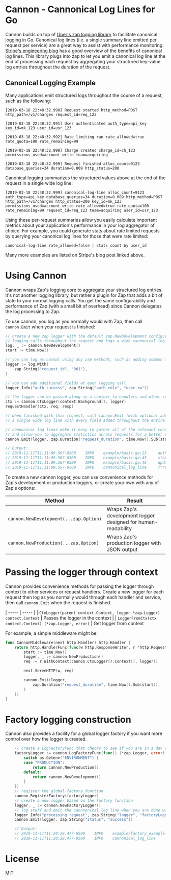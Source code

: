# Cannon - Cannonical Log Lines for Go

Cannon builds on top of [Uber's zap logging library](https://github.com/uber-go/zap) to facilitate canonical logging in Go.  Canonical log lines (i.e. a single summary line emitted per request per service) are a great way to assist with performance monitoring.  [Stripe's engineering blog](https://stripe.com/blog/canonical-log-lines) has a good overview of the benefits of canonical log lines.  This library plugs into zap to let you emit a canonical log line at the end of processing each request by aggregating your structured key-value log entries throughout the duration of the request.

## Canonical Logging Example

Many applications emit structured logs throughout the course of a request, such as the following:

```
[2019-03-18 22:48:32.990] Request started http_method=POST http_path=/v1/charges request_id=req_123

[2019-03-18 22:48:32.991] User authenticated auth_type=api_key key_id=mk_123 user_id=usr_123

[2019-03-18 22:48:32.992] Rate limiting ran rate_allowed=true rate_quota=100 rate_remaining=99

[2019-03-18 22:48:32.998] Charge created charge_id=ch_123 permissions_used=account_write team=acquiring

[2019-03-18 22:48:32.999] Request finished alloc_count=9123 database_queries=34 duration=0.009 http_status=200
```

Canonical logging summarizes the structured values above at the end of the request in a single wide log line:

```
[2019-03-18 22:48:32.999] canonical-log-line alloc_count=9123 auth_type=api_key database_queries=34 duration=0.009 http_method=POST http_path=/v1/charges http_status=200 key_id=mk_123 permissions_used=account_write rate_allowed=true rate_quota=100 rate_remaining=99 request_id=req_123 team=acquiring user_id=usr_123
```

Using these per-request summaries allow you easily calculate important metrics about your application's performance in your log aggregator of choice.  For example, you could generate stats about rate limited requests by querying your canonical log lines for those that were rate limited:

```
canonical-log-line rate_allowed=false | stats count by user_id
```

Many more examples are listed on Stripe's blog post linked above.

# Using Cannon

Cannon wraps Zap's logging core to aggregate your structured log entries.  It's not another logging library, but rather a plugin for Zap that adds a bit of state to your normal logging calls.  You get the same configurability and performance of Zap (with a small bit of overhead) since Cannon delegates the log processing to Zap.

To use cannon, you log as you normally would with Zap, then call `cannon.Emit` when your request is finished:

```go
// create a new zap logger with the default zap.NewDevelopment configuration that keeps track of all
// logging calls throughout the request and logs a wide cannonical log line at the end of the request
log, _ := cannon.NewDevelopment()
start := time.Now()

// you can log as normal using any zap methods, such as adding common logging fields
logger := log.With(
    zap.String("request_id", "001"),
)

// you can add additional fields at each logging call
logger.Info("auth success", zap.String("auth_role", "user_rw"))

// the logger can be passed along in a context to handlers and other services
ctx := cannon.CtxLogger(context.Background(), logger)
requestHandler(ctx, req, resp)

// when finished with this request, call cannon.Emit (with optional additional fields) to log
// a single wide log line with every field added throughout the entire request

// cannonical log lines make it easy to gather all of the relevant context for each request in one place
// and allow you to aggregate statistics across requests for a better view of how your application is performing
cannon.Emit(logger, zap.Duration("request_duration", time.Now().Sub(start)))

// Output:
// 2019-11-11T11:11:09.567-0500    INFO    example/basic.go:23     auth success    {"request_id": "001", "auth_role": "user_rw"}
// 2019-11-11T11:11:09.567-0500    INFO    example/basic.go:45     started request handler {"request_id": "001", "service": "defaultHandler"}
// 2019-11-11T11:11:09.567-0500    INFO    example/basic.go:46     updated user password   {"request_id": "001", "db_upsert": "300ms"}
// 2019-11-11T11:11:09.567-0500    INFO    cannonical_log_line     {"request_id": "001", "auth_role": "user_rw", "service": "defaultHandler", "db_upsert": "300ms", "request_duration": "86.803µs"}
```

To create a new cannon logger, you can use convenience methods for Zap's development or production loggers, or create your own with any of Zap's options:

| Method | Result |
| ------ | ------ |
| `cannon.NewDevelopment(...zap.Option)` | Wraps Zap's development logger designed for human-readability |
| `cannon.NewProduction(...zap.Option)` | Wraps Zap's production logger with JSON output |

# Passing the logger through context

Cannon provides convenience methods for passing the logger through context to other services or request handlers.  Create a new logger for each request then log as you normally would through each handler and service, then call `cannon.Emit` when the request is finished.

| ----- | ----- |
| `CtxLogger(parent context.Context, logger *zap.Logger) context.Context` | Passes the logger in the context |
| `LoggerFromCtx(ctx context.Context) (*zap.Logger, error)` | Get logger from context

For example, a simple middleware might be:

```go
func CannonMiddleware(next http.Handler) http.Handler {
	return http.HandlerFunc(func(w http.ResponseWriter, r *http.Request) {
		start := time.Now()
		logger, _ := cannon.NewProduction()
		req := r.WithContext(cannon.CtxLogger(r.Context(), logger))

		next.ServeHTTP(w, req)

		cannon.Emit(logger,
			zap.Duration("request_duration", time.Now().Sub(start)),
		)
	})
}
```

# Factory logging construction

Cannon also provides a facility for a global logger factory if you want more control over how the logger is created.  

```go
    // create a LogFactoryFunc that checks to see if you are in a dev or prod environment
	factoryLogger := cannon.LogFactoryFunc(func() (*zap.Logger, error) {
		switch os.Getenv("ENVIRONMENT") {
		case "PRODUCTION":
			return cannon.NewProduction()
		default:
			return cannon.NewDevelopment()
		}
	})
	// register the global factory function
	cannon.RegisterFactory(factoryLogger)
	// create a new logger based on the factory function
	logger, _ := cannon.NewFactoryLogger()
	// log stuff and emit the cannnonical log line when you are done with the request
	logger.Info("processing request", zap.String("logger", "factoryLogger"))
	cannon.Emit(logger, zap.String("status", "success"))

	// Output:
	// 2019-11-11T11:20:28.477-0500    INFO    example/factory_example.go:25   processing request      {"logger": "factoryLogger"}
	// 2019-11-11T11:20:28.477-0500    INFO    cannonical_log_line     {"logger": "factoryLogger", "status": "success"}
```

# License

MIT


